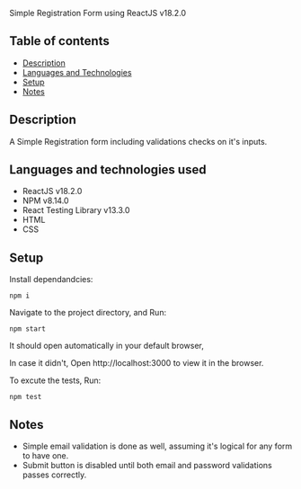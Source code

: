 Simple Registration Form using ReactJS v18.2.0

## Table of contents

- [Description](#description)
- [Languages and Technologies](#languages-and-technologies)
- [Setup](#setup)
- [Notes](#notes)

## Description

A Simple Registration form including validations checks on it's inputs.

## Languages and technologies used

- ReactJS v18.2.0
- NPM v8.14.0
- React Testing Library v13.3.0
- HTML
- CSS

## Setup

Install dependandcies:

`npm i`

Navigate to the project directory, and Run:

`npm start`

It should open automatically in your default browser,

In case it didn't, Open http://localhost:3000 to view it in the browser.

To excute the tests, Run:

`npm test`

## Notes

- Simple email validation is done as well, assuming it's logical for any form to have one.
- Submit button is disabled until both email and password validations passes correctly.
